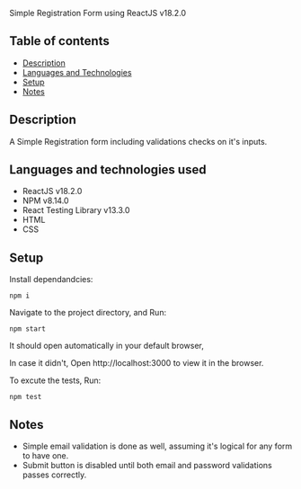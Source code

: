 Simple Registration Form using ReactJS v18.2.0

## Table of contents

- [Description](#description)
- [Languages and Technologies](#languages-and-technologies)
- [Setup](#setup)
- [Notes](#notes)

## Description

A Simple Registration form including validations checks on it's inputs.

## Languages and technologies used

- ReactJS v18.2.0
- NPM v8.14.0
- React Testing Library v13.3.0
- HTML
- CSS

## Setup

Install dependandcies:

`npm i`

Navigate to the project directory, and Run:

`npm start`

It should open automatically in your default browser,

In case it didn't, Open http://localhost:3000 to view it in the browser.

To excute the tests, Run:

`npm test`

## Notes

- Simple email validation is done as well, assuming it's logical for any form to have one.
- Submit button is disabled until both email and password validations passes correctly.
